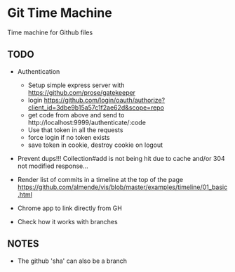 Git Time Machine
=================

Time machine for Github files

## TODO

- Authentication
  - Setup simple express server with https://github.com/prose/gatekeeper
  - login https://github.com/login/oauth/authorize?client_id=3dbe9b15a57c1f2ae62d&scope=repo
  - get code from above and send to http://localhost:9999/authenticate/:code
  - Use that token in all the requests
  - force login if no token exists
  - save token in cookie, destroy cookie on logout

- Prevent dups!!! Collection#add is not being hit due to cache and/or 304 not modified response...
- Render list of commits in a timeline at the top of the page https://github.com/almende/vis/blob/master/examples/timeline/01_basic.html
- Chrome app to link directly from GH
- Check how it works with branches

## NOTES

- The github 'sha' can also be a branch
